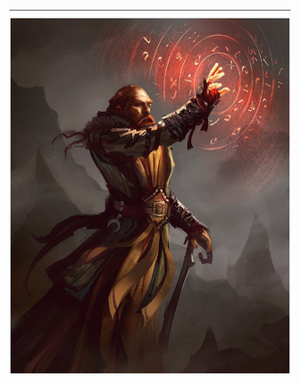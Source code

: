 -----
<p align="center">
<img src="https://github.com/anthoxdu13/Vidar-Tools/blob/main/vidar%20Tools.jpg?raw=true", width="500 », height="500">
                                                                                                                     </p>
                                                                                                                     
